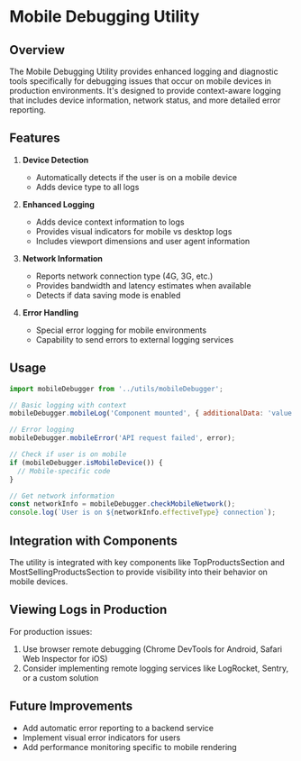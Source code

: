 # Mobile Debugging Utility

## Overview

The Mobile Debugging Utility provides enhanced logging and diagnostic tools specifically for debugging issues that occur on mobile devices in production environments. It's designed to provide context-aware logging that includes device information, network status, and more detailed error reporting.

## Features

1. **Device Detection**
   - Automatically detects if the user is on a mobile device
   - Adds device type to all logs

2. **Enhanced Logging**
   - Adds device context information to logs
   - Provides visual indicators for mobile vs desktop logs
   - Includes viewport dimensions and user agent information

3. **Network Information**
   - Reports network connection type (4G, 3G, etc.)
   - Provides bandwidth and latency estimates when available
   - Detects if data saving mode is enabled

4. **Error Handling**
   - Special error logging for mobile environments
   - Capability to send errors to external logging services

## Usage

```javascript
import mobileDebugger from '../utils/mobileDebugger';

// Basic logging with context
mobileDebugger.mobileLog('Component mounted', { additionalData: 'value' });

// Error logging
mobileDebugger.mobileError('API request failed', error);

// Check if user is on mobile
if (mobileDebugger.isMobileDevice()) {
  // Mobile-specific code
}

// Get network information
const networkInfo = mobileDebugger.checkMobileNetwork();
console.log(`User is on ${networkInfo.effectiveType} connection`);
```

## Integration with Components

The utility is integrated with key components like TopProductsSection and MostSellingProductsSection to provide visibility into their behavior on mobile devices.

## Viewing Logs in Production

For production issues:
1. Use browser remote debugging (Chrome DevTools for Android, Safari Web Inspector for iOS)
2. Consider implementing remote logging services like LogRocket, Sentry, or a custom solution

## Future Improvements

- Add automatic error reporting to a backend service
- Implement visual error indicators for users
- Add performance monitoring specific to mobile rendering
